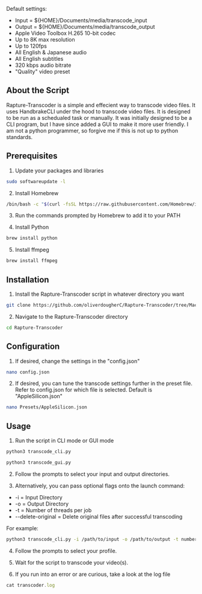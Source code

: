 Default settings:

* Input = ${HOME}/Documents/media/transcode_input
* Output = ${HOME}/Documents/media/transcode_output
* Apple Video Toolbox H.265 10-bit codec
* Up to 8K max resolution
* Up to 120fps
* All English & Japanese audio
* All English subtitles
* 320 kbps audio bitrate
* "Quality" video preset

<!-- ABOUT THE SCRIPT -->
## About the Script

Rapture-Transcoder is a simple and effecient way to transcode video files. It uses HandbrakeCLI under the hood to transcode video files. It is designed to be run as a schedualed task or manually. It was initially designed to be a CLI program, but I have since added a GUI to make it more user friendly. I am not a python programmer, so forgive me if this is not up to python standards.


<!-- PREREQUISITES -->
## Prerequisites

1. Update your packages and libraries
```sh
sudo softwareupdate -l
```

2. Install Homebrew
```sh
/bin/bash -c "$(curl -fsSL https://raw.githubusercontent.com/Homebrew/install/HEAD/install.sh)"
```

3. Run the commands prompted by Homebrew to add it to your PATH

4. Install Python
```sh
brew install python
```

5. Install ffmpeg
```sh
brew install ffmpeg
```


<!-- INSTALLATION -->
## Installation

1. Install the Rapture-Transcoder script in whatever directory you want
```sh
git clone https://github.com/oliverdougherC/Rapture-Transcoder/tree/MacOS
```
2. Navigate to the Rapture-Transcoder directory
```sh
cd Rapture-Transcoder
```

<!-- CONFIGURATION -->
## Configuration

1. If desired, change the settings in the "config.json"
```sh
nano config.json
```

2. If desired, you can tune the transcode settings further in the preset file. Refer to config.json for which file is selected. Default is "AppleSilicon.json"
```sh
nano Presets/AppleSilicon.json
```




<!-- USAGE -->
## Usage

1. Run the script in CLI mode or GUI mode
```sh
python3 transcode_cli.py
```
```sh
python3 transcode_gui.py
```

2. Follow the prompts to select your input and output directories.

3. Alternatively, you can pass optional flags onto the launch command:

* -i = Input Directory
* -o = Output Directory
* -t = Number of threads per job
* --delete-original = Delete original files after successful transcoding

For example:
```sh
python3 transcode_cli.py -i /path/to/input -o /path/to/output -t number_of_threads --delete-original
```

4. Follow the prompts to select your profile.

5. Wait for the script to transcode your video(s).

6. If you run into an error or are curious, take a look at the log file
```js
cat transcoder.log
```


